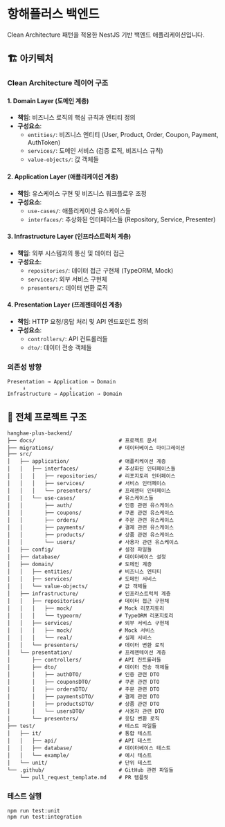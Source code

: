 # 항해플러스 백엔드

Clean Architecture 패턴을 적용한 NestJS 기반 백엔드 애플리케이션입니다.

## 🏗️ 아키텍처

### Clean Architecture 레이어 구조

#### **1. Domain Layer (도메인 계층)**
- **책임**: 비즈니스 로직의 핵심 규칙과 엔티티 정의
- **구성요소**:
  - `entities/`: 비즈니스 엔티티 (User, Product, Order, Coupon, Payment, AuthToken)
  - `services/`: 도메인 서비스 (검증 로직, 비즈니스 규칙)
  - `value-objects/`: 값 객체들

#### **2. Application Layer (애플리케이션 계층)**
- **책임**: 유스케이스 구현 및 비즈니스 워크플로우 조정
- **구성요소**:
  - `use-cases/`: 애플리케이션 유스케이스들
  - `interfaces/`: 추상화된 인터페이스들 (Repository, Service, Presenter)

#### **3. Infrastructure Layer (인프라스트럭처 계층)**
- **책임**: 외부 시스템과의 통신 및 데이터 접근
- **구성요소**:
  - `repositories/`: 데이터 접근 구현체 (TypeORM, Mock)
  - `services/`: 외부 서비스 구현체
  - `presenters/`: 데이터 변환 로직

#### **4. Presentation Layer (프레젠테이션 계층)**
- **책임**: HTTP 요청/응답 처리 및 API 엔드포인트 정의
- **구성요소**:
  - `controllers/`: API 컨트롤러들
  - `dto/`: 데이터 전송 객체들

### 의존성 방향
```
Presentation → Application → Domain
     ↓              ↓
Infrastructure → Application → Domain
```

## 📁 전체 프로젝트 구조

```
hanghae-plus-backend/
├── docs/                           # 프로젝트 문서
├── migrations/                     # 데이터베이스 마이그레이션
├── src/
│   ├── application/                # 애플리케이션 계층
│   │   ├── interfaces/             # 추상화된 인터페이스들
│   │   │   ├── repositories/       # 리포지토리 인터페이스
│   │   │   ├── services/           # 서비스 인터페이스
│   │   │   └── presenters/         # 프레젠터 인터페이스
│   │   └── use-cases/              # 유스케이스들
│   │       ├── auth/               # 인증 관련 유스케이스
│   │       ├── coupons/            # 쿠폰 관련 유스케이스
│   │       ├── orders/             # 주문 관련 유스케이스
│   │       ├── payments/           # 결제 관련 유스케이스
│   │       ├── products/           # 상품 관련 유스케이스
│   │       └── users/              # 사용자 관련 유스케이스
│   ├── config/                     # 설정 파일들
│   ├── database/                   # 데이터베이스 설정
│   ├── domain/                     # 도메인 계층
│   │   ├── entities/               # 비즈니스 엔티티
│   │   ├── services/               # 도메인 서비스
│   │   └── value-objects/          # 값 객체들
│   ├── infrastructure/             # 인프라스트럭처 계층
│   │   ├── repositories/           # 데이터 접근 구현체
│   │   │   ├── mock/               # Mock 리포지토리
│   │   │   └── typeorm/            # TypeORM 리포지토리
│   │   ├── services/               # 외부 서비스 구현체
│   │   │   ├── mock/               # Mock 서비스
│   │   │   └── real/               # 실제 서비스
│   │   └── presenters/             # 데이터 변환 로직
│   └── presentation/               # 프레젠테이션 계층
│       ├── controllers/            # API 컨트롤러들
│       ├── dto/                    # 데이터 전송 객체들
│       │   ├── authDTO/            # 인증 관련 DTO
│       │   ├── couponsDTO/         # 쿠폰 관련 DTO
│       │   ├── ordersDTO/          # 주문 관련 DTO
│       │   ├── paymentsDTO/        # 결제 관련 DTO
│       │   ├── productsDTO/        # 상품 관련 DTO
│       │   └── usersDTO/           # 사용자 관련 DTO
│       └── presenters/             # 응답 변환 로직
├── test/                           # 테스트 파일들
│   ├── it/                         # 통합 테스트
│   │   ├── api/                    # API 테스트
│   │   ├── database/               # 데이터베이스 테스트
│   │   └── example/                # 예시 테스트
│   └── unit/                       # 단위 테스트
└── .github/                        # GitHub 관련 파일들
    └── pull_request_template.md    # PR 템플릿
```


### 테스트 실행
```
npm run test:unit
npm run test:integration   
```